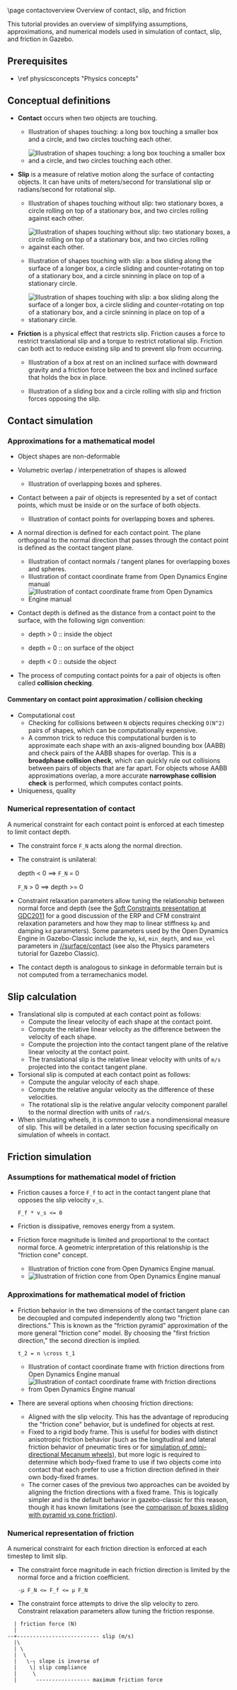 \page contactoverview Overview of contact, slip, and friction

This tutorial provides an overview of simplifying assumptions, approximations,
and numerical models used in simulation of contact, slip, and friction in
Gazebo.

## Prerequisites

- \ref physicsconcepts "Physics concepts"

## Conceptual definitions

- **Contact** occurs when two objects are touching.

    - Illustration of shapes touching: a long box touching a smaller box and a circle, and two circles touching each other.

    - ![Illustration of shapes touching: a long box touching a smaller box and a circle, and two circles touching each other.](img/contact_boxes_circles.svg)

- **Slip** is a measure of relative motion along the surface of contacting objects.
  It can have units of meters/second for translational slip or radians/second
  for rotational slip.

    - Illustration of shapes touching without slip: two stationary boxes, a circle rolling on top of a stationary box, and two circles rolling against each other.

    - ![Illustration of shapes touching without slip: two stationary boxes, a circle rolling on top of a stationary box, and two circles rolling against each other.](img/noslip_boxes_circles.svg)

    - Illustration of shapes touching with slip: a box sliding along the surface of a longer box, a circle sliding and counter-rotating on top of a stationary box, and a circle sninning in place on top of a stationary circle.

    - ![Illustration of shapes touching with slip: a box sliding along the surface of a longer box, a circle sliding and counter-rotating on top of a stationary box, and a circle sninning in place on top of a stationary circle.](img/slip_boxes_circles.svg)

<!-- illustrate torsional slip? -->

- **Friction** is a physical effect that restricts slip. Friction causes a
  force to restrict translational slip and a torque to restrict rotational
  slip. Friction can both act to reduce existing slip and to prevent slip from
  occurring.

    - Illustration of a box at rest on an inclined surface with downward
      gravity and a friction force between the box and inclined surface that
      holds the box in place.

    - Illustration of a sliding box and a circle rolling with slip and
      friction forces opposing the slip.

## Contact simulation

### Approximations for a mathematical model

- Object shapes are non-deformable
- Volumetric overlap / interpenetration of shapes is allowed

    - Illustration of overlapping boxes and spheres.

- Contact between a pair of objects is represented by a set of contact points,
  which must be inside or on the surface of both objects.

    - Illustration of contact points for overlapping boxes and spheres.
    <!--
      Sphere-sphere: one point
      Sphere-box face: one point
      Box face-box face: two points?
    -->

- A normal direction is defined for each contact point. The plane orthogonal
  to the normal direction that passes through the contact point is defined as
  the contact tangent plane.

    - Illustration of contact normals / tangent planes for overlapping boxes and spheres.
    - Illustration of contact coordinate frame from Open Dynamics Engine manual
    - ![Illustration of contact coordinate frame from Open Dynamics Engine manual](https://ode.org/wiki/images/b/b9/Contact.jpg)

- Contact depth is defined as the distance from a contact point to the surface,
  with the following sign convention:

    - depth > 0 :: inside the object

    - depth = 0 :: on surface of the object

    - depth < 0 :: outside the object

- The process of computing contact points for a pair of objects is often called
  **collision checking**.

#### Commentary on contact point approximation / collision checking

- Computational cost
    - Checking for collisions between `N` objects requires checking `O(N^2)` pairs
      of shapes, which can be computationally expensive.
    - A common trick to reduce this computational burden is to approximate each
      shape with an axis-aligned bounding box (AABB) and check pairs of the AABB
      shapes for overlap. This is a **broadphase collision check**, which can
      quickly rule out collisions between pairs of objects that are far apart.
      For objects whose AABB approximations overlap, a more accurate **narrowphase
      collision check** is performed, which computes contact points.
- Uniqueness, quality

### Numerical representation of contact

A numerical constraint for each contact point is enforced at each timestep to
limit contact depth.

- The constraint force `F_N` acts along the normal direction.
- The constraint is unilateral:

  depth < 0 ==> `F_N` = 0

  `F_N` > 0 ==> depth >= 0

- Constraint relaxation parameters allow tuning the relationship between normal
  force and depth (see the
  [Soft Constraints presentation at GDC2011](https://box2d.org/files/ErinCatto_SoftConstraints_GDC2011.pdf)
  for a good discussion of the ERP and CFM constraint relaxation parameters
  and how they map to linear stiffness `kp` and damping `kd` parameters).
  Some parameters used by the Open Dynamics Engine in Gazebo-Classic include
  the `kp`, `kd`, `min_depth`, and `max_vel` parameters in
  [//surface/contact](http://sdformat.org/spec?ver=1.11&elem=collision#surface_contact)
  (see also the Physics parameters tutorial for Gazebo Classic).
- The contact depth is analogous to sinkage in deformable terrain but is not
  computed from a terramechanics model.

## Slip calculation

- Translational slip is computed at each contact point as follows:
    - Compute the linear velocity of each shape at the contact point.
    - Compute the relative linear velocity as the difference between the
      velocity of each shape.
    - Compute the projection into the contact tangent plane of the relative
      linear velocity at the contact point.
    - The translational slip is the relative linear velocity with units of
      `m/s` projected into the contact tangent plane.
- Torsional slip is computed at each contact point as follows:
    - Compute the angular velocity of each shape.
    - Compute the relative angular velocity as the difference of these
      velocities.
    - The rotational slip is the relative angular velocity component parallel
      to the normal direction with units of `rad/s`.
- When simulating wheels, it is common to use a nondimensional measure of slip.
  This will be detailed in a later section focusing specifically on simulation
  of wheels in contact.

## Friction simulation

### Assumptions for mathematical model of friction

- Friction causes a force `F_f` to act in the contact tangent plane that
  opposes the slip velocity `v_s`.

  `F_f * v_s <= 0`

- Friction is dissipative, removes energy from a system.
- Friction force magnitude is limited and proportional to the contact normal
  force. A geometric interpretation of this relationship is the "friction
  cone" concept.
    - Illustration of friction cone from Open Dynamics Engine manual.
    - ![Illustration of friction cone from Open Dynamics Engine manual](https://ode.org/wiki/images/4/49/Cone_frottement.jpg)

### Approximations for mathematical model of friction

- Friction behavior in the two dimensions of the contact tangent plane can be
  decoupled and computed independently along two "friction directions."
  This is known as the "friction pyramid" approximation of the more general
  "friction cone" model.
  By choosing the "first friction direction," the second direction is implied.

  `t_2 = n \cross t_1`

    - Illustration of contact coordinate frame with friction directions from Open Dynamics Engine manual
    - ![Illustration of contact coordinate frame with friction directions from Open Dynamics Engine manual](https://ode.org/wiki/images/b/b9/Contact.jpg)

- There are several options when choosing friction directions:
    - Aligned with the slip velocity. This has the advantage of reproducing
      the "friction cone" behavior, but is undefined for objects at rest.
    - Fixed to a rigid body frame. This is useful for bodies with distinct
      anisotropic friction behavior (such as the longitudinal and lateral
      friction behavior of pneumatic tires or for
      [simulation of omni-directional Mecanum wheels](https://github.com/gazebosim/gz-sim/blob/gz-sim8/examples/worlds/mecanum_drive.sdf)),
      but more logic is required to
      determine which body-fixed frame to use if two objects come into
      contact that each prefer to use a friction direction defined in their
      own body-fixed frames.
    - The corner cases of the previous two approaches can be avoided by
      aligning the friction directions with a fixed frame. This is logically
      simpler and is the default behavior in gazebo-classic for this reason,
      though it has known limitations (see the
      [comparison of boxes sliding with pyramid vs cone friction](https://classic.gazebosim.org/tutorials?tut=physics_params&cat=physics#Frictionparameters)).

### Numerical representation of friction

A numerical constraint for each friction direction is enforced at each timestep
to limit slip.

- The constraint force magnitude in each friction direction is limited by the
  normal force and a friction coefficient.

  `-µ F_N <= F_f <= µ F_N`

- The constraint force attempts to drive the slip velocity to zero.
  Constraint relaxation parameters allow tuning the friction response.

~~~
  | friction force (N)
  |
--+-------------------------- slip (m/s)
  |\
  | \
  |  \
  |   \-┐ slope is inverse of
  |    \| slip compliance
  |     \
  |      ----------------- maximum friction force
~~~

<!-- plot showing effect of slip compliance -->
